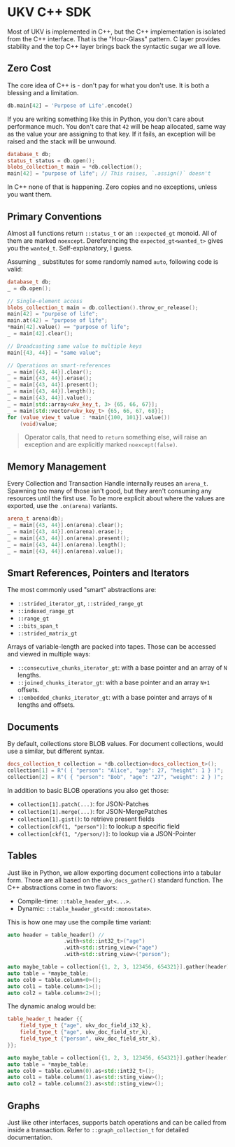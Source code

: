 # UKV C++ SDK

Most of UKV is implemented in C++, but the C++ implementation is isolated from the C++ interface.
That is the "Hour-Glass" pattern.
C layer provides stability and the top C++ layer brings back the syntactic sugar we all love.

## Zero Cost

The core idea of C++ is - don't pay for what you don't use.
It is both a blessing and a limitation.

```python
db.main[42] = 'Purpose of Life'.encode()
```

If you are writing something like this in Python, you don't care about performance much.
You don't care that `42` will be heap allocated, same way as the value your are assigning to that key.
If it fails, an exception will be raised and the stack will be unwound.

```cpp
database_t db;
status_t status = db.open();
blobs_collection_t main = *db.collection();
main[42] = "purpose of life"; // This raises, `.assign()` doesn't
```

In C++ none of that is happening.
Zero copies and no exceptions, unless you want them.

## Primary Conventions

Almost all functions return `::status_t` or an `::expected_gt` monoid.
All of them are marked `noexcept`.
Dereferencing the `expected_gt<wanted_t>` gives you the `wanted_t`.
Self-explanatory, I guess.

Assuming `_` substitutes for some randomly named `auto`, following code is valid:

```cpp
database_t db;
_ = db.open();

// Single-element access
blobs_collection_t main = db.collection().throw_or_release();
main[42] = "purpose of life";
main.at(42) = "purpose of life";
*main[42].value() == "purpose of life";
_ = main[42].clear();

// Broadcasting same value to multiple keys
main[{43, 44}] = "same value";

// Operations on smart-references
_ = main[{43, 44}].clear();
_ = main[{43, 44}].erase();
_ = main[{43, 44}].present();
_ = main[{43, 44}].length();
_ = main[{43, 44}].value();
_ = main[std::array<ukv_key_t, 3> {65, 66, 67}];
_ = main[std::vector<ukv_key_t> {65, 66, 67, 68}];
for (value_view_t value : *main[{100, 101}].value())
    (void)value;
```

> Operator calls, that need to `return` something else, will raise an exception and are explicitly marked `noexcept(false)`.

## Memory Management

Every Collection and Transaction Handle internally reuses an `arena_t`.
Spawning too many of those isn't good, but they aren't consuming any resources until the first use.
To be more explicit about where the values are exported, use the `.on(arena)` variants.

```cpp
arena_t arena(db);
_ = main[{43, 44}].on(arena).clear();
_ = main[{43, 44}].on(arena).erase();
_ = main[{43, 44}].on(arena).present();
_ = main[{43, 44}].on(arena).length();
_ = main[{43, 44}].on(arena).value();
```

## Smart References, Pointers and Iterators

The most commonly used "smart" abstractions are:

* `::strided_iterator_gt`, `::strided_range_gt`
* `::indexed_range_gt`
* `::range_gt`
* `::bits_span_t`
* `::strided_matrix_gt`

Arrays of variable-length are packed into tapes.
Those can be accessed and viewed in multiple ways:

* `::consecutive_chunks_iterator_gt`: with a base pointer and an array of `N` lengths.
* `::joined_chunks_iterator_gt`: with a base pointer and an array `N+1` offsets.
* `::embedded_chunks_iterator_gt`: with a base pointer and arrays of `N` lengths and offsets.

## Documents

By default, collections store BLOB values.
For document collections, would use a similar, but different syntax.

```cpp
docs_collection_t collection = *db.collection<docs_collection_t>();
collection[1] = R"( { "person": "Alice", "age": 27, "height": 1 } )";
collection[2] = R"( { "person": "Bob", "age": "27", "weight": 2 } )";
```

In addition to basic BLOB operations you also get those:

* `collection[1].patch(...)`: for JSON-Patches
* `collection[1].merge(...)`: for JSON-MergePatches
* `collection[1].gist()`: to retrieve present fields
* `collection[ckf(1, "person")]`: to lookup a specific field
* `collection[ckf(1, "/person/)]`: to lookup via a JSON-Pointer

## Tables

Just like in Python, we allow exporting document collections into a tabular form.
Those are all based on the `ukv_docs_gather()` standard function.
The C++ abstractions come in two flavors:

* Compile-time: `::table_header_gt<...>`.
* Dynamic: `::table_header_gt<std::monostate>`.

This is how one may use the compile time variant:

```cpp
auto header = table_header() //
                  .with<std::int32_t>("age")
                  .with<std::string_view>("age")
                  .with<std::string_view>("person");

auto maybe_table = collection[{1, 2, 3, 123456, 654321}].gather(header);
auto table = *maybe_table;
auto col0 = table.column<0>();
auto col1 = table.column<1>();
auto col2 = table.column<2>();
```

The dynamic analog would be:

```cpp
table_header_t header {{
    field_type_t {"age", ukv_doc_field_i32_k},
    field_type_t {"age", ukv_doc_field_str_k},
    field_type_t {"person", ukv_doc_field_str_k},
}};

auto maybe_table = collection[{1, 2, 3, 123456, 654321}].gather(header);
auto table = *maybe_table;
auto col0 = table.column(0).as<std::int32_t>();
auto col1 = table.column(1).as<std::sting_view>();
auto col2 = table.column(2).as<std::sting_view>();
```

## Graphs

Just like other interfaces, supports batch operations and can be called from inside a transaction.
Refer to `::graph_collection_t` for detailed documentation.
